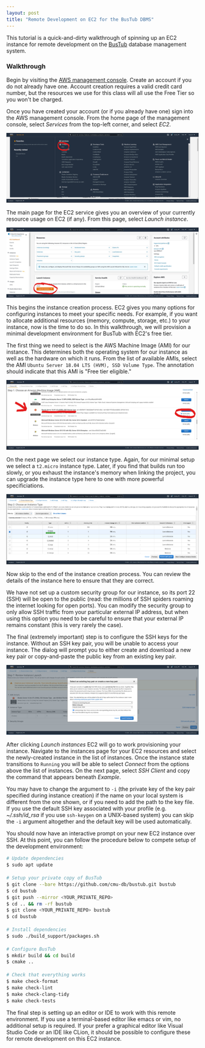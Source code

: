 ```yaml
---
layout: post
title: "Remote Development on EC2 for the BusTub DBMS"
---
```


This tutorial is a quick-and-dirty walkthrough of spinning up an EC2 instance for remote development on the [BusTub](https://github.com/cmu-db/bustub) database management system. 

### Walkthrough

Begin by visiting the [AWS management console](https://console.aws.amazon.com/?nc2=h_m_mc). Create an account if you do not already have one. Account creation requires a valid credit card number, but the resources we use for this class will all use the Free Tier so you won't be charged.

Once you have created your account (or if you already have one) sign into the AWS management console. From the home page of the management console, select _Services_ from the top-left corner, and select _EC2_.

![ec2](https://github.com/turingcompl33t/turingcompl33t.github.io/blob/master/images/2021-8-31-BusTub-On-EC2/ec2.jpg?raw=true)

The main page for the EC2 service gives you an overview of your currently resource usage on EC2 (if any). From this page, select _Launch instance_.

![launch](https://github.com/turingcompl33t/turingcompl33t.github.io/blob/master/images/2021-8-31-BusTub-On-EC2/launch.jpg?raw=true)

This begins the instance creation process. EC2 gives you many options for configuring instances to meet your specific needs. For example, if you want to allocate additional resources (memory, compute, storage, etc.) to your instance, now is the time to do so. In this walkthrough, we will provision a minimal development environment for BusTub with EC2's free tier. 

The first thing we need to select is the AWS Machine Image (AMI) for our instance. This determines both the operating system for our instance as well as the hardware on which it runs. From the list of available AMIs, select the AMI `Ubuntu Server 18.04 LTS (HVM), SSD Volume Type`. The annotation should indicate that this AMI is "Free tier eligible."

![ubuntu](https://github.com/turingcompl33t/turingcompl33t.github.io/blob/master/images/2021-8-31-BusTub-On-EC2/ubuntu.jpg?raw=true)

On the next page we select our instance type. Again, for our minimal setup we select a `t2.micro` instance type. Later, if you find that builds run too slowly, or you exhaust the instance's memory when linking the project, you can upgrade the instance type here to one with more powerful specificiations.

![config](https://github.com/turingcompl33t/turingcompl33t.github.io/blob/master/images/2021-8-31-BusTub-On-EC2/config.png?raw=true)

Now skip to the end of the instance creation process. You can review the details of the instance here to ensure that they are correct. 

We have not set up a custom security group for our instance, so its port 22 (SSH) will be open to the public (read: the millions of SSH spiders roaming the internet looking for open ports). You can modify the security group to only allow SSH traffic from your particular external IP address, but when using this option you need to be careful to ensure that your external IP remains constant (this is very rarely the case).

The final (extremely important) step is to configure the SSH keys for the instance. Without an SSH key pair, you will be unable to access your instance. The dialog will prompt you to either create and download a new key pair or copy-and-paste the public key from an existing key pair.

![ssh](https://github.com/turingcompl33t/turingcompl33t.github.io/blob/master/images/2021-8-31-BusTub-On-EC2/ssh.png?raw=true)

After clicking _Launch instances_ EC2 will go to work provisioning your instance. Navigate to the instances page for your EC2 resources and select the newly-created instance in the list of instances. Once the instance state transitions to `Running` you will be able to select _Connect_ from the options above the list of instances. On the next page, select _SSH Client_ and copy the command that appears beneath _Example_. 

You may have to change the argument to `-i` (the private key of the key pair specified during instance creation) if the name on your local system is different from the one shown, or if you need to add the path to the key file. If you use the default SSH key associated with your profile (e.g. _~/.ssh/id\_rsa_ if you use `ssh-keygen` on a UNIX-based system) you can skip the `-i` argument altogether and the default key will be used automatically.

You should now have an interactive prompt on your new EC2 instance over SSH. At this point, you can follow the procedure below to compete setup of the development environment:

```bash
# Update dependencies
$ sudo apt update

# Setup your private copy of BusTub
$ git clone --bare https://github.com/cmu-db/bustub.git bustub
$ cd bustub
$ git push --mirror <YOUR_PRIVATE_REPO>
$ cd .. && rm -rf bustub
$ git clone <YOUR_PRIVATE_REPO> bustub
$ cd bustub

# Install dependencies
$ sudo ./build_support/packages.sh

# Configure BusTub
$ mkdir build && cd build
$ cmake ..

# Check that everything works
$ make check-format
$ make check-lint
$ make check-clang-tidy
$ make check-tests
```

The final step is setting up an editor or IDE to work with this remote environment. If you use a terminal-based editor like emacs or vim, no additional setup is required. If your prefer a graphical editor like Visual Studio Code or an IDE like CLion, it should be possible to configure these for remote development on this EC2 instance.
